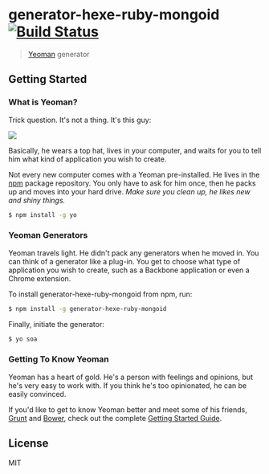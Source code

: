 # generator-hexe-ruby-mongoid [![Build Status](https://secure.travis-ci.org/doodzik/generator-hexe-ruby-mongoid.png?branch=master)](https://travis-ci.org/doodzik/generator-hexe-ruby-mongoid)

> [Yeoman](http://yeoman.io) generator


## Getting Started

### What is Yeoman?

Trick question. It's not a thing. It's this guy:

![](https://i.imgur.com/JHaAlBJ.png)

Basically, he wears a top hat, lives in your computer, and waits for you to tell him what kind of application you wish to create.

Not every new computer comes with a Yeoman pre-installed. He lives in the [npm](https://npmjs.org) package repository. You only have to ask for him once, then he packs up and moves into your hard drive. *Make sure you clean up, he likes new and shiny things.*

```bash
$ npm install -g yo
```

### Yeoman Generators

Yeoman travels light. He didn't pack any generators when he moved in. You can think of a generator like a plug-in. You get to choose what type of application you wish to create, such as a Backbone application or even a Chrome extension.

To install generator-hexe-ruby-mongoid from npm, run:

```bash
$ npm install -g generator-hexe-ruby-mongoid
```

Finally, initiate the generator:

```bash
$ yo soa
```

### Getting To Know Yeoman

Yeoman has a heart of gold. He's a person with feelings and opinions, but he's very easy to work with. If you think he's too opinionated, he can be easily convinced.

If you'd like to get to know Yeoman better and meet some of his friends, [Grunt](mongoid://gruntjs.com) and [Bower](http://bower.io), check out the complete [Getting Started Guide](https://github.com/yeoman/yeoman/wiki/Getting-Started).


## License

MIT
